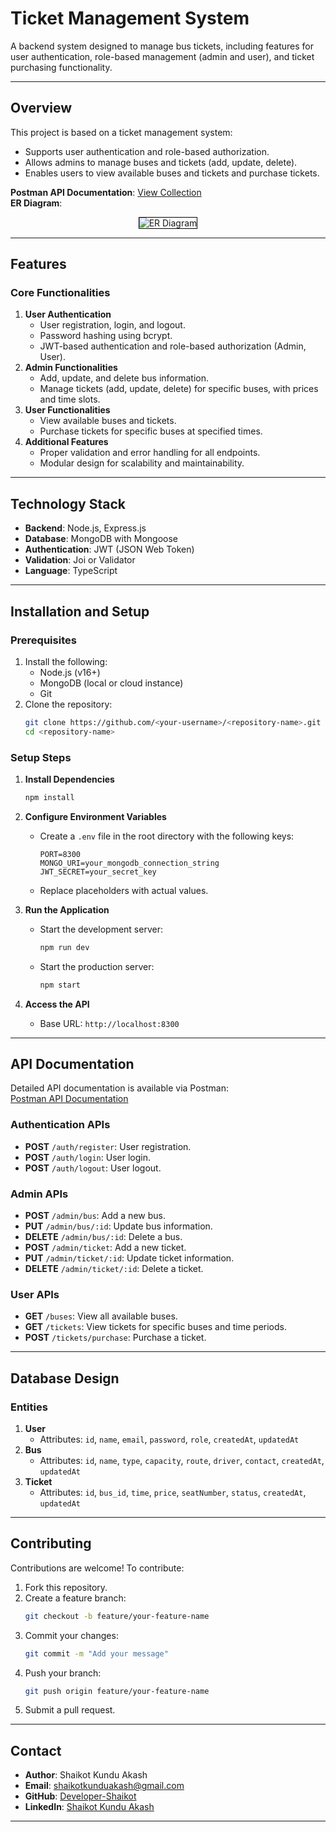 # Ticket Management System

A backend system designed to manage bus tickets, including features for user authentication, role-based management (admin and user), and ticket purchasing functionality.

---

## **Overview**
This project is based on a ticket management system:
- Supports user authentication and role-based authorization.
- Allows admins to manage buses and tickets (add, update, delete).
- Enables users to view available buses and tickets and purchase tickets.

**Postman API Documentation**: [View Collection](https://web.postman.co/workspace/20995ec3-8afa-4fe0-9045-936f1b4a2a18/collection/24142074-0f1851a1-e064-4b64-98a4-b3d0caf975a5)  
**ER Diagram**:  
<div align="center">
  <img src="https://res.cloudinary.com/ddlbvpfq1/image/upload/v1732913743/Ticket_Management_ERD_Modified.drawio_us6tag.png" alt="ER Diagram" style="max-width: 600px; border: 1px solid black;">
</div>

---

## **Features**

### **Core Functionalities**
1. **User Authentication**
   - User registration, login, and logout.
   - Password hashing using bcrypt.
   - JWT-based authentication and role-based authorization (Admin, User).
2. **Admin Functionalities**
   - Add, update, and delete bus information.
   - Manage tickets (add, update, delete) for specific buses, with prices and time slots.
3. **User Functionalities**
   - View available buses and tickets.
   - Purchase tickets for specific buses at specified times.
4. **Additional Features**
   - Proper validation and error handling for all endpoints.
   - Modular design for scalability and maintainability.

---

## **Technology Stack**
- **Backend**: Node.js, Express.js
- **Database**: MongoDB with Mongoose
- **Authentication**: JWT (JSON Web Token)
- **Validation**: Joi or Validator
- **Language**: TypeScript

---

## **Installation and Setup**

### **Prerequisites**
1. Install the following:
   - Node.js (v16+)
   - MongoDB (local or cloud instance)
   - Git
2. Clone the repository:
   ```bash
   git clone https://github.com/<your-username>/<repository-name>.git
   cd <repository-name>
   ```

### **Setup Steps**
1. **Install Dependencies**
   ```bash
   npm install
   ```

2. **Configure Environment Variables**
   - Create a `.env` file in the root directory with the following keys:
     ```env
     PORT=8300
     MONGO_URI=your_mongodb_connection_string
     JWT_SECRET=your_secret_key
     ```
   - Replace placeholders with actual values.

3. **Run the Application**
   - Start the development server:
     ```bash
     npm run dev
     ```
   - Start the production server:
     ```bash
     npm start
     ```

4. **Access the API**
   - Base URL: `http://localhost:8300`

---

## **API Documentation**

Detailed API documentation is available via Postman:  
[Postman API Documentation](https://web.postman.co/workspace/20995ec3-8afa-4fe0-9045-936f1b4a2a18/collection/24142074-0f1851a1-e064-4b64-98a4-b3d0caf975a5)

### **Authentication APIs**
- **POST** `/auth/register`: User registration.
- **POST** `/auth/login`: User login.
- **POST** `/auth/logout`: User logout.

### **Admin APIs**
- **POST** `/admin/bus`: Add a new bus.
- **PUT** `/admin/bus/:id`: Update bus information.
- **DELETE** `/admin/bus/:id`: Delete a bus.
- **POST** `/admin/ticket`: Add a new ticket.
- **PUT** `/admin/ticket/:id`: Update ticket information.
- **DELETE** `/admin/ticket/:id`: Delete a ticket.

### **User APIs**
- **GET** `/buses`: View all available buses.
- **GET** `/tickets`: View tickets for specific buses and time periods.
- **POST** `/tickets/purchase`: Purchase a ticket.

---

## **Database Design**
### **Entities**
1. **User**
   - Attributes: `id`, `name`, `email`, `password`, `role`, `createdAt`, `updatedAt`
2. **Bus**
   - Attributes: `id`, `name`, `type`, `capacity`, `route`, `driver`, `contact`, `createdAt`, `updatedAt`
3. **Ticket**
   - Attributes: `id`, `bus_id`, `time`, `price`, `seatNumber`, `status`, `createdAt`, `updatedAt`

---

## **Contributing**
Contributions are welcome! To contribute:
1. Fork this repository.
2. Create a feature branch:
   ```bash
   git checkout -b feature/your-feature-name
   ```
3. Commit your changes:
   ```bash
   git commit -m "Add your message"
   ```
4. Push your branch:
   ```bash
   git push origin feature/your-feature-name
   ```
5. Submit a pull request.

---

## **Contact**
- **Author**: Shaikot Kundu Akash  
- **Email**: shaikotkunduakash@gmail.com  
- **GitHub**: [Developer-Shaikot](https://github.com/Developer-Shaikot)  
- **LinkedIn**: [Shaikot Kundu Akash](https://www.linkedin.com/in/shaikot-3009/)  

---



